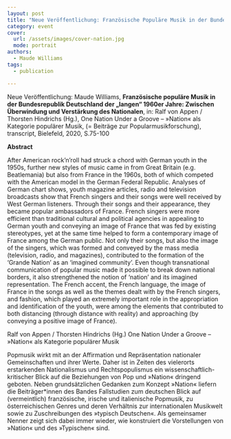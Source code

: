 ```yaml
---
layout: post
title: "Neue Veröffentlichung: Französische Populäre Musik in der Bundesrepublik (1956-1974)'"
category: event
cover:
  url: /assets/images/cover-nation.jpg
  mode: portrait
authors:
  - Maude Williams
tags:
  - publication

---
```


Neue Veröffentlichung: Maude Williams, **Französische populäre Musik in der Bundesrepublik Deutschland der „langen“ 1960er Jahre: Zwischen Überwindung und Verstärkung des Nationalen**, in: Ralf von Appen / Thorsten Hindrichs (Hg.), One Nation Under a Groove – »Nation« als Kategorie populärer Musik, (= Beiträge zur Popularmusikforschung), transcript, Bielefeld, 2020, S.75-100

<!-- more -->

**Abstract**

After American rock’n’roll had struck a chord with German youth in the 1950s, further new styles of music came in from Great Britain (e.g. Beatlemania) but also from France in the 1960s, both of which competed with the American model in the German Federal Republic. Analyses of German chart shows, youth magazine articles, radio and television broadcasts show that French singers and their songs were well received by West German listeners. Through their songs and their appearance, they became popular ambassadors of France. French singers were more efficient than traditional cultural and political agencies in appealing to German youth and conveying an image of France that was fed by existing stereotypes, yet at the same time helped to form a contemporary image of France among the German public. Not only their songs, but also the image of the singers, which was formed and conveyed by the mass media (television, radio, and magazines), contributed to the formation of the ‘Grande Nation’ as an ‘imagined community’. Even though transnational communication of popular music made it possible to break down national borders, it also strengthened the notion of ‘nation’ and its imagined representation. The French accent, the French language, the image of France in the songs as well as the themes dealt with by the French singers, and fashion, which played an extremely important role in the appropriation and identification of the youth, were among the elements that contributed to both distancing (through distance with reality) and approaching (by conveying a positive image of France).

  Ralf von Appen / Thorsten Hindrichs (Hg.)
  One Nation Under a Groove – »Nation« als Kategorie populärer Musik

  Popmusik wirkt mit an der Affirmation und Repräsentation nationaler Gemeinschaften und ihrer Werte. Daher ist in Zeiten des vielerorts erstarkenden Nationalismus und Rechtspopulismus ein wissenschaftlich-kritischer Blick auf die Beziehungen von Pop und »Nation« dringend geboten. Neben grundsätzlichen Gedanken zum Konzept »Nation« liefern die Beiträger*innen des Bandes Fallstudien zum deutschen Blick auf (vermeintlich) französische, irische und italienische Popmusik, zu österreichischen Genres und deren Verhältnis zur internationalen Musikwelt sowie zu Zuschreibungen des »typisch Deutschen«. Als gemeinsamer Nenner zeigt sich dabei immer wieder, wie konstruiert die Vorstellungen von »Nation« und des »Typischen« sind.
